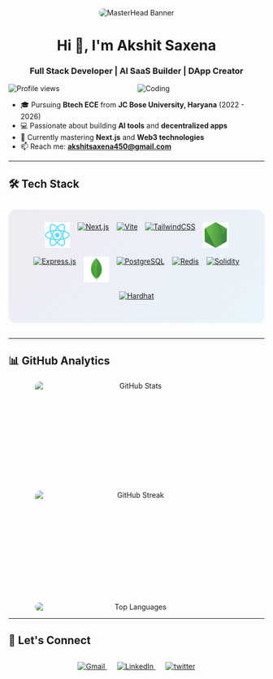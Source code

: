 <!-- Banner Section -->
<div align="center">
  <img 
    src="https://raw.githubusercontent.com/Akshit406/akshit-github/main/codingbg.webp" 
    alt="MasterHead Banner"
    style="width: 100%; max-height: 420px; object-fit: cover; border-radius: 8px;"
  />
</div>


<h1 align="center">Hi 👋, I'm Akshit Saxena</h1>
<h3 align="center">Full Stack Developer | AI SaaS Builder | DApp Creator</h3>
<img align="right" alt="Coding" width="250" src="https://i.pinimg.com/originals/3e/c4/37/3ec43786b484c617a1ba4ea7945ec9bd.gif">

<p align="left">
  <img src="https://komarev.com/ghpvc/?username=Akshit406&label=Profile%20views&color=0e75b6&style=flat" alt="Profile views" />
</p>

- 🎓 Pursuing **Btech ECE** from **JC Bose University, Haryana** (2022 - 2026)
- 💻 Passionate about building **AI tools** and **decentralized apps**
- 🌱 Currently mastering **Next.js** and **Web3 technologies**
- 📫 Reach me: **akshitsaxena450@gmail.com**


---

## 🛠️ Tech Stack

<div style="background: linear-gradient(135deg, rgba(110,84,148,0.1) 0%, rgba(54,162,235,0.1) 100%); padding: 25px; border-radius: 15px; margin: 30px 0; backdrop-filter: blur(5px);">

<div align="center" style="display: flex; flex-wrap: wrap; gap: 15px; justify-content: center; margin-bottom: 20px;">
  <a href="https://reactjs.org/" target="_blank" title="React"><img src="https://raw.githubusercontent.com/devicons/devicon/master/icons/react/react-original.svg" width="50" height="50" alt="React" /></a>
  <a href="https://nextjs.org/" target="_blank" title="Next.js"><img src="https://cdn.worldvectorlogo.com/logos/nextjs-2.svg" width="50" height="50" alt="Next.js" /></a>
  <a href="https://vitejs.dev/" target="_blank" title="Vite"><img src="https://vitejs.dev/logo.svg" width="50" height="50" alt="Vite" /></a>
  <a href="https://tailwindcss.com/" target="_blank" title="Tailwind CSS"><img src="https://cdn.worldvectorlogo.com/logos/tailwind-css-2.svg" width="50" height="50" alt="TailwindCSS" /></a>
  <a href="https://nodejs.org/" target="_blank" title="Node.js"><img src="https://raw.githubusercontent.com/devicons/devicon/master/icons/nodejs/nodejs-original.svg" width="50" height="50" alt="Node.js" /></a>
  <a href="https://expressjs.com/" target="_blank" title="Express.js"><img src="https://cdn.worldvectorlogo.com/logos/express-109.svg" width="50" height="50" alt="Express.js" /></a>
  <a href="https://www.mongodb.com/" target="_blank" title="MongoDB"><img src="https://raw.githubusercontent.com/devicons/devicon/master/icons/mongodb/mongodb-original.svg" width="50" height="50" alt="MongoDB" /></a>
  <a href="https://www.postgresql.org/" target="_blank" title="PostgreSQL"><img src="https://cdn.worldvectorlogo.com/logos/postgresql.svg" width="50" height="50" alt="PostgreSQL" /></a>
  <a href="https://redis.io/" target="_blank" title="Redis"><img src="https://cdn.worldvectorlogo.com/logos/redis.svg" width="50" height="50" alt="Redis" /></a>
   <a href="https://soliditylang.org/" target="_blank" title="Solidity"><img src="https://cdn.worldvectorlogo.com/logos/solidity.svg" width="50" height="50" alt="Solidity" /></a>
  <a href="https://hardhat.org/" target="_blank" title="Hardhat"><img src="https://miro.medium.com/v2/0*-B8dzddK9QVUrV5_.png" width="50" height="50" alt="Hardhat" /></a>
</div>




</div>

---

## 📊 GitHub Analytics

<div align="center" style="display: flex; flex-wrap: wrap; justify-content: center; gap: 15px; margin: 20px 0;">
  <img 
    src="https://github-readme-stats.vercel.app/api?username=Akshit406&show_icons=true&count_private=true&theme=radical&hide_border=true&include_all_commits=true&custom_title=My%20GitHub%20Stats" 
    alt="GitHub Stats" 
    style="height: 200px; min-width: 400px; border-radius: 10px;"
  />
  <img 
    src="https://github-readme-streak-stats.herokuapp.com/?user=Akshit406&theme=radical&hide_border=true" 
    alt="GitHub Streak" 
    style="height: 200px; min-width: 400px; border-radius: 10px;"
  />
</div>

<div align="center">
  <img 
    src="https://github-readme-stats.vercel.app/api/top-langs/?username=Akshit406&layout=compact&theme=radical&hide_border=true&langs_count=8" 
    alt="Top Languages" 
    style="height: 200px; min-width: 400px; border-radius: 10px;"
  />
</div>

---


## 🤝 Let's Connect

<p align="center" style="margin-top: 30px;">
  <a href="mailto:akshitsaxena450@gmail.com" style="margin: 0 10px;">
    <img src="https://img.shields.io/badge/Gmail-D14836?style=for-the-badge&logo=gmail&logoColor=white" alt="Gmail" />
  </a>
  <a href="https://www.linkedin.com/in/akshit-saxena-48a496248" target="_blank" style="margin: 0 10px;">
    <img src="https://img.shields.io/badge/LinkedIn-0077B5?style=for-the-badge&logo=linkedin&logoColor=white" alt="LinkedIn" />
  </a>
  <a href="https://x.com/Akshitsaxena450" target="_blank" style="margin: 0 10px;">
    <img src="https://img.shields.io/badge/twitter-100000?style=for-the-badge&logo=twitter&logoColor=white" alt="twitter" />
  </a>
</p>
